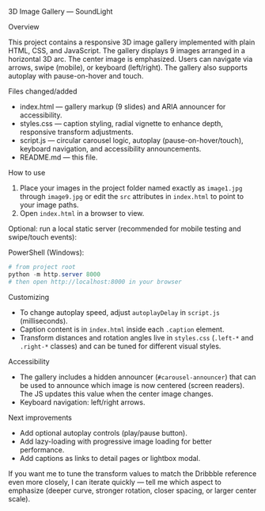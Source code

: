 3D Image Gallery — SoundLight

Overview

This project contains a responsive 3D image gallery implemented with plain HTML, CSS, and JavaScript.
The gallery displays 9 images arranged in a horizontal 3D arc. The center image is emphasized. Users
can navigate via arrows, swipe (mobile), or keyboard (left/right). The gallery also supports autoplay
with pause-on-hover and touch.

Files changed/added

- index.html — gallery markup (9 slides) and ARIA announcer for accessibility.
- styles.css — caption styling, radial vignette to enhance depth, responsive transform adjustments.
- script.js — circular carousel logic, autoplay (pause-on-hover/touch), keyboard navigation, and accessibility announcements.
- README.md — this file.

How to use

1. Place your images in the project folder named exactly as `image1.jpg` through `image9.jpg` or edit the `src` attributes in `index.html` to point to your image paths.
2. Open `index.html` in a browser to view.

Optional: run a local static server (recommended for mobile testing and swipe/touch events):

PowerShell (Windows):

```powershell
# from project root
python -m http.server 8000
# then open http://localhost:8000 in your browser
```

Customizing

- To change autoplay speed, adjust `autoplayDelay` in `script.js` (milliseconds).
- Caption content is in `index.html` inside each `.caption` element.
- Transform distances and rotation angles live in `styles.css` (`.left-*` and `.right-*` classes) and can be tuned for different visual styles.

Accessibility

- The gallery includes a hidden announcer (`#carousel-announcer`) that can be used to announce which image is now centered (screen readers). The JS updates this value when the center image changes.
- Keyboard navigation: left/right arrows.

Next improvements

- Add optional autoplay controls (play/pause button).
- Add lazy-loading with progressive image loading for better performance.
- Add captions as links to detail pages or lightbox modal.

If you want me to tune the transform values to match the Dribbble reference even more closely, I can iterate quickly — tell me which aspect to emphasize (deeper curve, stronger rotation, closer spacing, or larger center scale).